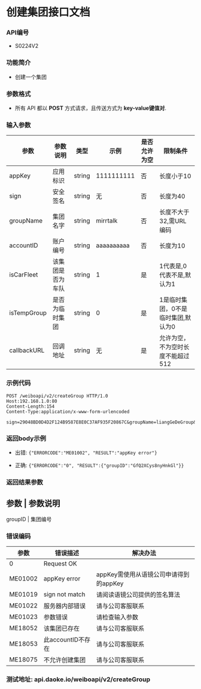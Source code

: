 
创建集团接口文档
========================

### API编号
* S0224V2

### 功能简介
* 创建一个集团

### 参数格式

* 所有 API 都以 **POST** 方式请求，且传送方式为 **key-value键值对**.

### 输入参数

 参数              |参数说明            |  类型       |   示例                    |是否允许为空 |  限制条件
-------------------|--------------------|-------------|---------------------------|-------------|--------------
 appKey            |应用标识            | string      |  1111111111               |否           | 长度小于10
 sign              |安全签名            | string      |  无                       |否           | 长度为40
 groupName         |集团名字            | string      |  mirrtalk                 |否           | 长度不大于32,需URL编码
 accountID         |账户编号            | string      |  aaaaaaaaaa               |否           | 长度为10
 isCarFleet        |该集团是否为车队    | string      |  1                        |是           | 1代表是,0代表不是,默认为1
 isTempGroup       |是否为临时集团      | string      |  0                        |是           | 1是临时集团，0不是临时集团,默认为0
 callbackURL       |回调地址            | string      |  无                       |是           | 允许为空，不为空时长度不能超过512


### 示例代码

    POST /weiboapi/v2/createGroup HTTP/1.0
    Host:192.168.1.0:80
    Content-Length:154
    Content-Type:application/x-www-form-urlencoded
    
    sign=29048BD0D4D2F124B9587E8E0C37AF935F20867C&groupName=liangGeDeGroup&accountID=O40cml0y5p&appKey=1111111111


### 返回body示例

* 出错: `{"ERRORCODE":"ME01002", "RESULT":"appKey error"}`

* 正确: `{"ERRORCODE":"0", "RESULT":{"groupID":"GfQ2XCys8nyHnkGl"}}`


### 返回结果参数

 参数                   | 参数说明
------------------------------------------
 groupID                | 集团编号


### 错误编码

 参数                 | 错误描述                | 解决办法
----------------------|-------------------------|---------------------------------------
 0                    | Request OK              |
 ME01002              | appKey error            | appKey需使用从语镜公司申请得到的appKey
 ME01019              | sign not match          | 请阅读语镜公司提供的签名算法
 ME01022              | 服务器内部错误          | 请与公司客服联系
 ME01023              | 参数错误                | 请检查输入参数
 ME18052              | 该集团已存在            | 请与公司客服联系
 ME18053              | 此accountID不存在       | 请与公司客服联系
 ME18075              | 不允许创建集团          | 请与公司客服联系

### 测试地址: api.daoke.io/weiboapi/v2/createGroup

